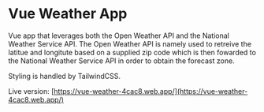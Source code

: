 # Vue Weather App

Vue app that leverages both the Open Weather API and the National Weather Service API. The Open Weather API is namely used to retreive the latitue and longitute based on a supplied zip code which is then fowarded to the National Weather Service API in order to obtain the forecast zone.

Styling is handled by TailwindCSS.

Live version: [https://vue-weather-4cac8.web.app/](https://vue-weather-4cac8.web.app/)
